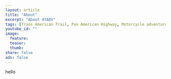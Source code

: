 ```yaml
---
layout: article
title: "About"
excerpt: "About 4YADV"
tags: [Trans American Trail, Pan American Highway, Motorcycle adventure]
youtube_id: ""
image:
  feature:
  teaser:
  thumb:
share: false
ads: false
---
```


hello